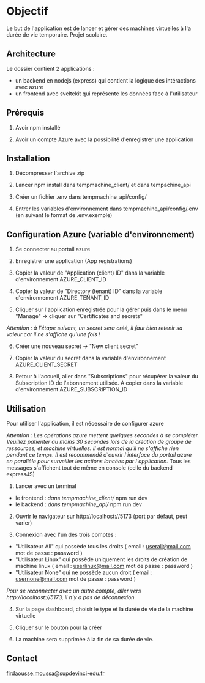 # Objectif

Le but de l'application est de lancer et gérer des machines virtuelles à l'a durée de vie temporaire.
Projet scolaire.

## Architecture

Le dossier contient 2 applications :

- un backend en nodejs (express) qui contient la logique des intéractions avec azure
- un frontend avec sveltekit qui représente les données face à l'utilisateur

## Prérequis

1. Avoir npm installé

2. Avoir un compte Azure avec la possibilité d'enregistrer une application

## Installation

1. Décompresser l'archive zip

2. Lancer npm install dans tempmachine_client/ et dans tempachine_api

3. Créer un fichier .env dans tempmachine_api/config/

4. Entrer les variables d'environnement dans tempmachine_api/config/.env (en suivant le format de .env.exemple)

## Configuration Azure (variable d'environnement)

1. Se connecter au portail azure

2. Enregistrer une application (App registrations)

3. Copier la valeur de "Application (client) ID" dans la variable d'environnement AZURE_CLIENT_ID

4. Copier la valeur de "Directory (tenant) ID" dans la variable d'environnement AZURE_TENANT_ID

5. Cliquer sur l'application enregistrée pour la gérer puis dans le menu "Manage" -> cliquer sur "Certificates and secrets"

_Attention : à l'étape suivant, un secret sera créé, il faut bien retenir sa valeur car il ne s'affiche qu'une fois !_

6. Créer une nouveau secret -> "New client secret"

7. Copier la valeur du secret dans la variable d'environnement AZURE_CLIENT_SECRET

8. Retour à l'accueil, aller dans "Subscriptions" pour récupérer la valeur du Subscription ID de l'abonnement utilisée. À copier dans la variable d'environnement AZURE_SUBSCRIPTION_ID

## Utilisation

Pour utiliser l'application, il est nécessaire de configurer azure

_Attention :_
_Les opérations azure mettent quelques secondes à se compléter._
_Veuillez patienter au moins 30 secondes lors de la création de groupe de ressources, et machine virtuelles._
_Il est normal qu'il ne s'affiche rien pendant ce temps._
_Il est recommendé d'ouvrir l'interface du portail azure en parallèle pour surveiller les actions lancées par l'application._
Tous les messages s'affichent tout de même en console (celle du backend expressJS)

1. Lancer avec un terminal
- le frontend : *dans tempmachine_client/* npm run dev  
- le backend : *dans tempmachine_api/* npm run dev 

2. Ouvrir le navigateur sur http://localhost://5173 (port par défaut, peut varier)

3. Connexion avec l'un des trois comptes :

- "Utilisateur All" qui possède tous les droits 
(
    email : userall@mail.com
    mot de passe : password
)
- "Utilisateur Linux" qui possède uniquement les droits de création de machine linux
(
    email : userlinux@mail.com
    mot de passe : password
)
- "Utilisateur None" qui ne possède aucun droit
(
    email : usernone@mail.com
    mot de passe : password
)

_Pour se reconnecter avec un autre compte, aller vers http://localhost://5173, il n'y a pas de déconnexion_

4. Sur la page dashboard, choisir le type et la durée de vie de la machine virtuelle

5. Cliquer sur le bouton pour la créer

6. La machine sera supprimée à la fin de sa durée de vie.

## Contact

firdaousse.moussa@supdevinci-edu.fr
